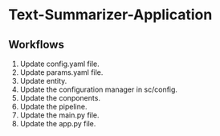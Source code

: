 # Text-Summarizer-Application

## Workflows
1. Update config.yaml file.
2. Update params.yaml file.
3. Update entity.
4. Update the configuration manager in sc/config.
5. Update the conponents.
6. Update the pipeline.
7. Update the main.py file.
8. Update the app.py file.